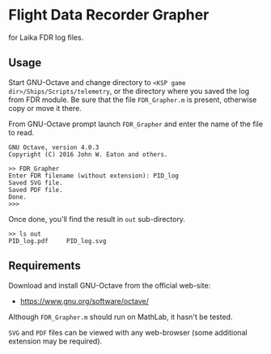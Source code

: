 # Flight Data Recorder Grapher
for Laika FDR log files.

## Usage

Start GNU-Octave and change directory to `<KSP game dir>/Ships/Scripts/telemetry`, or the directory where you saved the log from FDR module.
Be sure that the file `FDR_Grapher.m` is present, otherwise copy or move it there.

From GNU-Octave prompt launch `FDR_Grapher` and enter the name of the file to read.

```
GNU Octave, version 4.0.3
Copyright (C) 2016 John W. Eaton and others.

>> FDR_Grapher
Enter FDR filename (without extension): PID_log
Saved SVG file.
Saved PDF file.
Done.
>>>
```

Once done, you'll find the result in `out` sub-directory.
```
>> ls out
PID_log.pdf     PID_log.svg
```

## Requirements

Download and install GNU-Octave from the official web-site:
  * https://www.gnu.org/software/octave/

Although `FDR_Grapher.m` should run on MathLab, it hasn't be tested.

`SVG` and `PDF` files can be viewed with any web-browser (some additional extension may be required).
